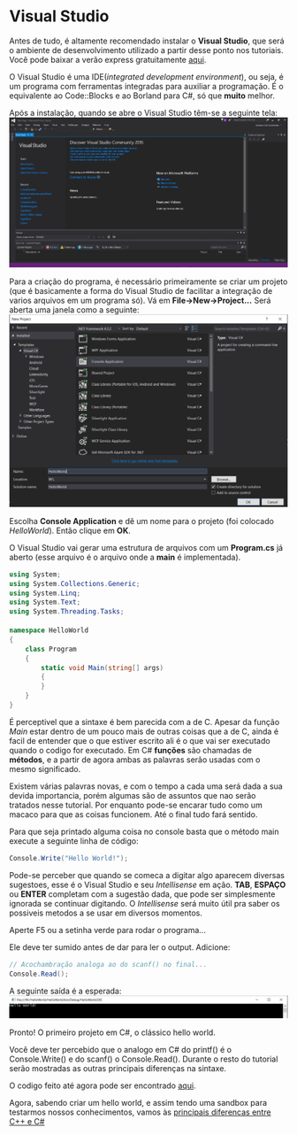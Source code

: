 # Visual Studio

Antes de tudo, é altamente recomendado instalar o **Visual Studio**, que será o ambiente de desenvolvimento utilizado a partir desse ponto nos tutoriais. Você pode baixar a verão express gratuitamente [aqui](https://www.visualstudio.com/downloads/).

O Visual Studio é uma IDE(_integrated development environment_), ou seja, é um programa com ferramentas integradas para auxiliar a programação. É o equivalente ao Code::Blocks e ao Borland para C#, só que **muito** melhor.

Após a instalação, quando se abre o Visual Studio têm-se a seguinte tela:
![](img/vshome.png)

Para a criação do programa, é necessário primeiramente se criar um projeto (que é basicamente a forma do Visual Studio de facilitar a integração de varios arquivos em um programa só). Vá em **File->New->Project...** Será aberta uma janela como a seguinte:
![](img/vsnewproject.png)

Escolha **Console Application** e dê um nome para o projeto (foi colocado _HelloWorld_). Então clique em **OK**.

O Visual Studio vai gerar uma estrutura de arquivos com um **Program.cs** já aberto (esse arquivo é o arquivo onde a **main** é implementada).

```cs
using System;
using System.Collections.Generic;
using System.Linq;
using System.Text;
using System.Threading.Tasks;

namespace HelloWorld
{
    class Program
    {
        static void Main(string[] args)
        {
        }
    }
}
```

É perceptivel que a sintaxe é bem parecida com a de C. Apesar da função _Main_ estar dentro de um pouco mais de outras coisas que a de C, ainda é facil de entender que o que estiver escrito ali é o que vai ser executado quando o codigo for executado. Em C# **funções** são chamadas de **métodos**, e a partir de agora ambas as palavras serão usadas com o mesmo significado.

Existem várias palavras novas, e com o tempo a cada uma será dada a sua devida importancia, porém algumas são de assuntos que nao serão tratados nesse tutorial. Por enquanto pode-se encarar tudo como um macaco para que as coisas funcionem. Até o final tudo fará sentido.

Para que seja printado alguma coisa no console basta que o método main execute a seguinte linha de código:

```cs
Console.Write("Hello World!");
```

Pode-se perceber que quando se comeca a digitar algo aparecem diversas sugestoes, esse é o Visual Studio e seu _Intellisense_ em ação. **TAB**, **ESPAÇO** ou **ENTER** completam com a sugestão dada, que pode ser simplesmente ignorada se continuar digitando. O _Intellisense_ será muito útil pra saber os possiveis metodos a se usar em diversos momentos.

Aperte F5 ou a setinha verde para rodar o programa...

Ele deve ter sumido antes de dar para ler o output. Adicione:

```cs
// Acochambração analoga ao do scanf() no final...
Console.Read();
```

A seguinte saída é a esperada:
![](img/helloworld.png)

Pronto! O primeiro projeto em C#, o clássico hello world.

Você deve ter percebido que o analogo em C# do printf() é o Console.Write() e do scanf() o Console.Read(). Durante o resto do tutorial serão mostradas as outras principais diferenças na sintaxe.

O codigo feito até agora pode ser encontrado [aqui](https://github.com/ITAbits/treinamento-csharp/tree/hello-world/HelloWorld).

Agora, sabendo criar um hello world, e assim tendo uma sandbox para testarmos nossos conhecimentos, vamos às [principais diferencas entre C++ e C#](https://github.com/ITAbits/treinamento-csharp/blob/master/docs/De-C-para-C%23/Principais-Diferencas.md)
